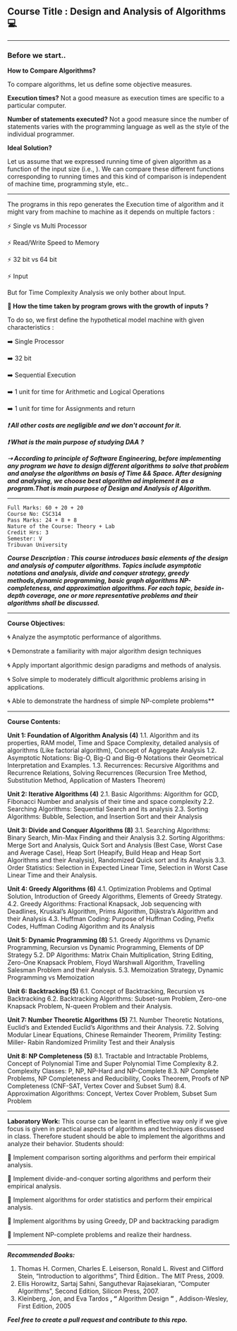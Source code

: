 ## Course Title : Design and Analysis of Algorithms :computer:

---

### Before we start..


__How to Compare Algorithms?__


To compare algorithms, let us define some objective measures.


**Execution times?**  Not a good measure as execution times are specific to a particular computer.


**Number of statements executed?**  Not a good measure since the number of statements varies with the
programming language as well as the style of the individual programmer.


**Ideal Solution?**

Let us assume that we expressed running time of given algorithm as a function of the input size (i.e.,
). We can compare these different functions corresponding to running times and this kind of
comparison is independent of machine time, programming style, etc..

---

 The programs in this repo generates the Execution time of algorithm and it might vary from machine to machine as it depends on multiple factors : 
 
:zap: Single vs Multi Processor

:zap: Read/Write Speed to Memory

:zap: 32 bit vs 64 bit

:zap: Input

But for Time Complexity Analysis we only bother about Input.
 
__:hammer: How the time taken by program grows with the growth of inputs ?__

To do so, we first define the hypothetical model machine with given characteristics : 


:arrow_right: Single Processor

:arrow_right: 32 bit

:arrow_right: Sequential Execution

:arrow_right: 1 unit for time for Arithmetic and Logical Operations

:arrow_right: 1 unit for time for Assignments and return


___:exclamation: All other costs are negligible and we don't account for it.___


___:exclamation: What is the main purpose of studying DAA ?___

___➝  According to principle of Software Engineering, before implementing any program we have to design different algorithms to solve that problem and analyse the algorithms on basis of Time && Space. After designing and analysing, we choose best algorithm ad implement it as a program.That is main purpose of Design and Analysis of Algorithm.___ 

---

```
Full Marks: 60 + 20 + 20
Course No: CSC314
Pass Marks: 24 + 8 + 8
Nature of the Course: Theory + Lab 
Credit Hrs: 3
Semester: V
Tribuvan University
```

**_Course Description : This course introduces basic elements of the design and analysis of computer algorithms. Topics include asymptotic notations and analysis, divide and conquer strategy, greedy methods,dynamic programming, basic graph algorithms NP-completeness, and approximation algorithms. For each topic, beside in-depth coverage, one or more representative problems and their algorithms shall be discussed._**

---

**Course Objectives:**

:cyclone: Analyze the asymptotic performance of algorithms.

:cyclone: Demonstrate a familiarity with major algorithm design techniques

:cyclone: Apply important algorithmic design paradigms and methods of analysis.

:cyclone: Solve simple to moderately difficult algorithmic problems arising in applications.

:cyclone: Able to demonstrate the hardness of simple NP-complete problems**

---

**Course Contents:**

**Unit 1: Foundation of Algorithm Analysis (4)**
1.1. Algorithm and its properties, RAM model, Time and Space Complexity, detailed analysis
of algorithms (Like factorial algorithm), Concept of Aggregate Analysis
1.2. Asymptotic Notations: Big-O, Big-Ω and Big-Ө Notations their Geometrical Interpretation
and Examples.
1.3. Recurrences: Recursive Algorithms and Recurrence Relations, Solving Recurrences
(Recursion Tree Method, Substitution Method, Application of Masters Theorem)

**Unit 2: Iterative Algorithms (4)**
2.1. Basic Algorithms: Algorithm for GCD, Fibonacci Number and analysis of their time and
space complexity
2.2. Searching Algorithms: Sequential Search and its analysis
2.3. Sorting Algorithms: Bubble, Selection, and Insertion Sort and their Analysis

**Unit 3: Divide and Conquer Algorithms (8)**
3.1. Searching Algorithms: Binary Search, Min-Max Finding and their Analysis
3.2. Sorting Algorithms: Merge Sort and Analysis, Quick Sort and Analysis (Best Case, Worst
Case and Average Case), Heap Sort (Heapify, Build Heap and Heap Sort Algorithms and
their Analysis), Randomized Quick sort and its Analysis
3.3. Order Statistics: Selection in Expected Linear Time, Selection in Worst Case Linear Time
and their Analysis.

**Unit 4: Greedy Algorithms (6)**
4.1. Optimization Problems and Optimal Solution, Introduction of Greedy Algorithms,
Elements of Greedy Strategy.
4.2. Greedy Algorithms: Fractional Knapsack, Job sequencing with Deadlines, Kruskal’s
Algorithm, Prims Algorithm, Dijkstra’s Algorithm and their Analysis
4.3. Huffman Coding: Purpose of Huffman Coding, Prefix Codes, Huffman Coding
Algorithm and its Analysis

**Unit 5: Dynamic Programming (8)**
5.1. Greedy Algorithms vs Dynamic Programming, Recursion vs Dynamic Programming,
Elements of DP Strategy
5.2. DP Algorithms: Matrix Chain Multiplication, String Editing, Zero-One Knapsack
Problem, Floyd Warshwall Algorithm, Travelling Salesman Problem and their
Analysis.
5.3. Memoization Strategy, Dynamic Programming vs Memoization

**Unit 6: Backtracking (5)**
6.1. Concept of Backtracking, Recursion vs Backtracking
6.2. Backtracking Algorithms: Subset-sum Problem, Zero-one Knapsack Problem, N-queen
Problem and their Analysis.

**Unit 7: Number Theoretic Algorithms (5)**
7.1. Number Theoretic Notations, Euclid’s and Extended Euclid’s Algorithms and their
Analysis.
7.2. Solving Modular Linear Equations, Chinese Remainder Theorem, Primility Testing: Miller-
Rabin Randomized Primility Test and their Analysis

**Unit 8: NP Completeness (5)**
8.1. Tractable and Intractable Problems, Concept of Polynomial Time and Super Polynomial
Time Complexity
8.2. Complexity Classes: P, NP, NP-Hard and NP-Complete
8.3. NP Complete Problems, NP Completeness and Reducibility, Cooks Theorem, Proofs of NP
Completeness (CNF-SAT, Vertex Cover and Subset Sum)
8.4. Approximation Algorithms: Concept, Vertex Cover Problem, Subset Sum Problem

---

**Laboratory Work:**
This course can be learnt in effective way only if we give focus is given in practical aspects of algorithms and techniques discussed in class. Therefore student should be able to implement the algorithms and analyze their behavior. Students should:

:pushpin: Implement comparison sorting algorithms and perform their empirical analysis.

:pushpin: Implement divide-and-conquer sorting algorithms and perform their empirical analysis.

:pushpin: Implement algorithms for order statistics and perform their empirical analysis.

:pushpin: Implement algorithms by using Greedy, DP and backtracking paradigm

:pushpin: Implement NP-complete problems and realize their hardness.

---

**_Recommended Books:_**

1. Thomas H. Cormen, Charles E. Leiserson, Ronald L. Rivest and Clifford Stein,
   “Introduction to algorithms”, Third Edition.. The MIT Press, 2009.
2. Ellis Horowitz, Sartaj Sahni, Sanguthevar Rajasekiaran, “Computer Algorithms”, Second
   Edition, Silicon Press, 2007.
3. Kleinberg, Jon, and Eva Tardos **, “** Algorithm Design **”** , Addison-Wesley, First Edition,
   2005


___Feel free to create a pull request and contribute to this repo.___
